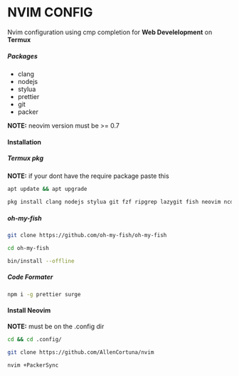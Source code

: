 
# NVIM CONFIG
Nvim configuration using cmp completion for **Web Develelopment** on **Termux**

##### Packages 
- clang
- nodejs
- stylua
- prettier
- git
- packer

**NOTE:** neovim version must be >= 0.7 

#### Installation
##### Termux pkg
**NOTE:** if your dont have the require package paste this
```sh
apt update && apt upgrade
```
```sh 
pkg install clang nodejs stylua git fzf ripgrep lazygit fish neovim ncdu gh tmux
```


##### oh-my-fish
```sh
git clone https://github.com/oh-my-fish/oh-my-fish
```
```sh
cd oh-my-fish
```
```sh
bin/install --offline
```

##### Code Formater
```sh 
npm i -g prettier surge
```

#### Install Neovim
**NOTE:** must be on the .config dir
```sh 
cd && cd .config/
```
```sh 
git clone https://github.com/AllenCortuna/nvim
```
```sh 
nvim +PackerSync
```

